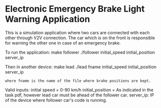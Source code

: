# Electronic Emergency Brake Light Warning Application

This is a simulation application where two cars are connected with each other through V2V connection. The car which is on the front is responsible for warning the other one in case of an emergency brake.

To run the application:
    make follower
    ./follower initial_speed initial_position server_ip

Then in another device:
    make lead
    ./lead fname initial_speed initial_position server_ip

    where fname is the name of the file where brake positions are kept.

Valid inputs:
    initial speed = 0-90 km/h
    initial_position = As indicated in the task pdf, however lead car must  be ahead of the follower car.
    server_ip: IP of the device where follower car's code is running.
